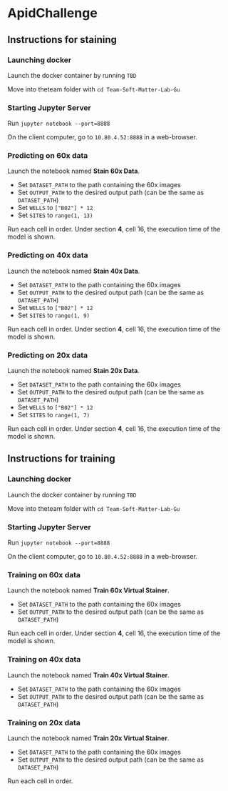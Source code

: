 # ApidChallenge

## Instructions for staining

### Launching docker

Launch the docker container by running `TBD`

Move into theteam folder with `cd Team-Soft-Matter-Lab-Gu`

### Starting Jupyter Server

Run `jupyter notebook --port=8888`

On the client computer, go to `10.80.4.52:8888` in a web-browser.

### Predicting on 60x data

Launch the notebook named **Stain 60x Data**.

* Set `DATASET_PATH` to the path containing the 60x images
* Set `OUTPUT_PATH` to the desired output path (can be the same as `DATASET_PATH`)
* Set `WELLS` to `["B02"] * 12`
* Set `SITES` to `range(1, 13)`

Run each cell in order. Under section **4**, cell 16, the execution time of the model is shown.

### Predicting on 40x data

Launch the notebook named **Stain 40x Data**.

* Set `DATASET_PATH` to the path containing the 60x images
* Set `OUTPUT_PATH` to the desired output path (can be the same as `DATASET_PATH`)
* Set `WELLS` to `["B02"] * 12`
* Set `SITES` to `range(1, 9)`

Run each cell in order. Under section **4**, cell 16, the execution time of the model is shown.

### Predicting on 20x data

Launch the notebook named **Stain 20x Data**.

* Set `DATASET_PATH` to the path containing the 60x images
* Set `OUTPUT_PATH` to the desired output path (can be the same as `DATASET_PATH`)
* Set `WELLS` to `["B02"] * 12`
* Set `SITES` to `range(1, 7)`

Run each cell in order. Under section **4**, cell 16, the execution time of the model is shown.

## Instructions for training

### Launching docker

Launch the docker container by running `TBD`

Move into theteam folder with `cd Team-Soft-Matter-Lab-Gu`

### Starting Jupyter Server

Run `jupyter notebook --port=8888`

On the client computer, go to `10.80.4.52:8888` in a web-browser.

### Training on 60x data

Launch the notebook named **Train 60x Virtual Stainer**.

* Set `DATASET_PATH` to the path containing the 60x images
* Set `OUTPUT_PATH` to the desired output path (can be the same as `DATASET_PATH`)

Run each cell in order. Under section **4**, cell 16, the execution time of the model is shown.

### Training on 40x data

Launch the notebook named **Train 40x Virtual Stainer**.

* Set `DATASET_PATH` to the path containing the 60x images
* Set `OUTPUT_PATH` to the desired output path (can be the same as `DATASET_PATH`)


### Training on 20x data

Launch the notebook named **Train 20x Virtual Stainer**.

* Set `DATASET_PATH` to the path containing the 60x images
* Set `OUTPUT_PATH` to the desired output path (can be the same as `DATASET_PATH`)

Run each cell in order. 
